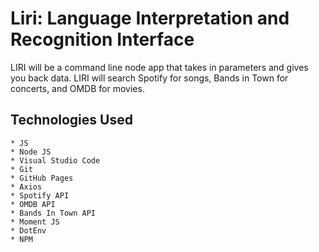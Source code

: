 # Liri: Language Interpretation and Recognition Interface

 LIRI will be a command line node app that takes in parameters and gives you back data. LIRI will search Spotify for songs, Bands in Town for concerts, and OMDB for movies.


## Technologies Used

    * JS
    * Node JS
    * Visual Studio Code
    * Git
    * GitHub Pages
    * Axios
    * Spotify API
    * OMDB API
    * Bands In Town API
    * Moment JS
    * DotEnv
    * NPM